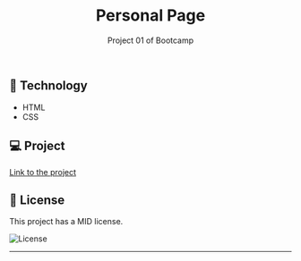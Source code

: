 <h1 align="center"> Personal Page </h1>

<p align="center">
Project 01 of Bootcamp
</p>

<br>

## 🚀 Technology

- HTML
- CSS

## 💻 Project

<a href="https://fernandakagami.github.io/the-complete-2022-web-development-bootcamp/project01-personal-page/">Link to the project</a><br>

## :memo: License

This project has a MID license.

<img alt="License" src="https://img.shields.io/static/v1?label=license&message=MIT&color=49AA26&labelColor=000000">


---
